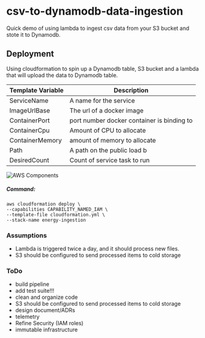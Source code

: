 # csv-to-dynamodb-data-ingestion 

Quick demo of using lambda to ingest csv data from your S3 bucket and stote it to Dynamodb.

## Deployment 
Using cloudformation to spin up a Dynamodb table, S3 bucket and a lambda that will upload the data to Dynamodb table. 

Template  Variable  |  Description
------------------- |  -------------
ServiceName         |  A name for the service
ImageUrlBase        |  The url of a docker image
ContainerPort       |  port number docker container is binding to
ContainerCpu        |  Amount of CPU to allocate
ContainerMemory     |  amount of memory to allocate
Path                |  A path on the public load b
DesiredCount        |  Count of service task to run
    
![AWS Components](docs/template.png)
    
##### Command:

    aws cloudformation deploy \
    --capabilities CAPABILITY_NAMED_IAM \
    --template-file cloudformation.yml \
    --stack-name energy-ingestion

### Assumptions
- Lambda is triggered twice a day, and it should process new files.
- S3 should be configured to send processed items to cold storage

### ToDo
- build pipeline
- add test suite!!!
- clean and organize code
- S3 should be configured to send processed items to cold storage
- design document/ADRs
- telemetry 
- Refine Security (IAM roles)
- immutable infrastructure 
